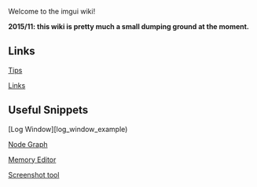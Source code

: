 Welcome to the imgui wiki!

**2015/11: this wiki is pretty much a small dumping ground at the moment.**

## Links

[Tips](Tips)

[Links](Links)

## Useful Snippets

[Log Window][log_window_example)

[Node Graph](node_graph_example)

[Memory Editor](memory_editor_example)

[Screenshot tool](screenshot_tool)